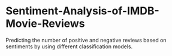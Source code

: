 # Sentiment-Analysis-of-IMDB-Movie-Reviews
Predicting the number of positive and negative reviews based on sentiments by using different classification models.
